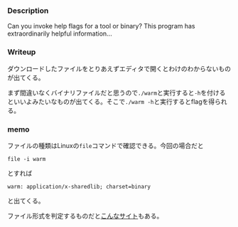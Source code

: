 ### Description
Can you invoke help flags for a tool or binary? This program has extraordinarily helpful information...

### Writeup
ダウンロードしたファイルをとりあえずエディタで開くとわけのわからないものが出てくる。

まず間違いなくバイナリファイルだと思うので`./warm`と実行すると`-h`を付けるといいよみたいなものが出てくる。そこで`./warm -h`と実行するとflagを得られる。


### memo
ファイルの種類はLinuxの`file`コマンドで確認できる。今回の場合だと

`file -i warm`

とすれば

`warm: application/x-sharedlib; charset=binary`

と出てくる。

ファイル形式を判定するものだと[こんなサイト](http://ixtlilton.net/cgi/FileMimeChk.cgi)もある。
